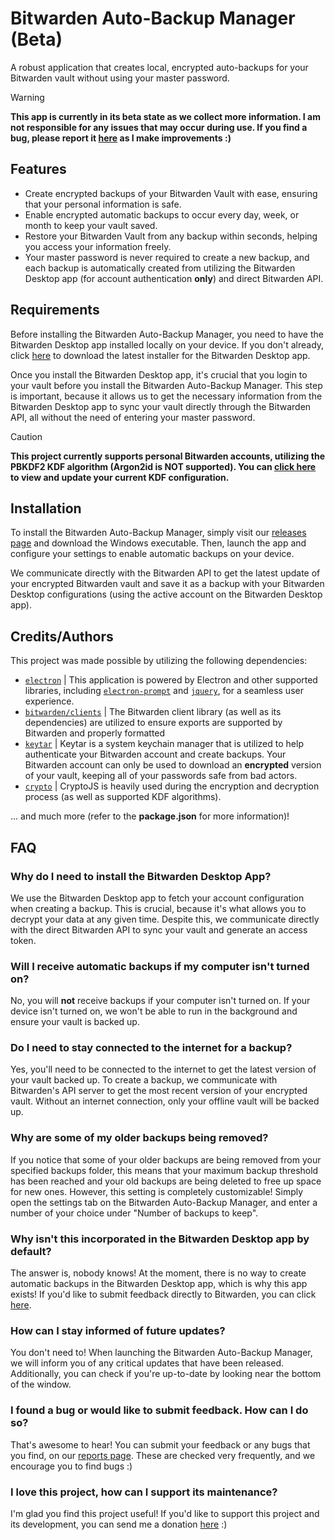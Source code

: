 # Bitwarden Auto-Backup Manager (Beta)
A robust application that creates local, encrypted auto-backups for your Bitwarden vault without using your master password.

> [!WARNING]
> **This app is currently in its beta state as we collect more information. I am not responsible for any issues that may occur during use. If you find a bug, please report it <a href='https://github.com/BrianWalczak/Bitwarden-Auto-Backup-Manager/issues'>here</a> as I make improvements :)**

## Features
- Create encrypted backups of your Bitwarden Vault with ease, ensuring that your personal information is safe.
- Enable encrypted automatic backups to occur every day, week, or month to keep your vault saved.
- Restore your Bitwarden Vault from any backup within seconds, helping you access your information freely.
- Your master password is never required to create a new backup, and each backup is automatically created from utilizing the Bitwarden Desktop app (for account authentication **only**) and direct Bitwarden API.

## Requirements
Before installing the Bitwarden Auto-Backup Manager, you need to have the Bitwarden Desktop app installed locally on your device. If you don't already, click <a href='https://vault.bitwarden.com/download/?app=desktop&platform=windows'>here</a> to download the latest installer for the Bitwarden Desktop app.

Once you install the Bitwarden Desktop app, it's crucial that you login to your vault before you install the Bitwarden Auto-Backup Manager. This step is important, because it allows us to get the necessary information from the Bitwarden Desktop app to sync your vault directly through the Bitwarden API, all without the need of entering your master password.

> [!CAUTION]
> **This project currently supports personal Bitwarden accounts, utilizing the PBKDF2 KDF algorithm (Argon2id is NOT supported). You can [click here](https://vault.bitwarden.com/#/settings/security/security-keys) to view and update your current KDF configuration.**

## Installation
To install the Bitwarden Auto-Backup Manager, simply visit our <a href='https://github.com/BrianWalczak/Bitwarden-Auto-Backup-Manager/releases'>releases page</a> and download the Windows executable. Then, launch the app and configure your settings to enable automatic backups on your device.

We communicate directly with the Bitwarden API to get the latest update of your encrypted Bitwarden vault and save it as a backup with your Bitwarden Desktop configurations (using the active account on the Bitwarden Desktop app).

## Credits/Authors
This project was made possible by utilizing the following dependencies:
- [`electron`](https://www.npmjs.com/package/electron) | This application is powered by Electron and other supported libraries, including [`electron-prompt`](https://www.npmjs.com/package/electron-prompt) and [`jquery`](https://www.npmjs.com/package/jquery), for a seamless user experience.
- [`bitwarden/clients`](https://github.com/bitwarden/clients/tree/main/libs/common/src) | The Bitwarden client library (as well as its dependencies) are utilized to ensure exports are supported by Bitwarden and properly formatted
- [`keytar`](https://www.npmjs.com/package/keytar) | Keytar is a system keychain manager that is utilized to help authenticate your Bitwarden account and create backups. Your Bitwarden account can only be used to download an **encrypted** version of your vault, keeping all of your passwords safe from bad actors.
- [`crypto`](https://www.npmjs.com/package/crypto) | CryptoJS is heavily used during the encryption and decryption process (as well as supported KDF algorithms).

... and much more (refer to the **package.json** for more information)!

## FAQ
### Why do I need to install the Bitwarden Desktop App?
We use the Bitwarden Desktop app to fetch your account configuration when creating a backup. This is crucial, because it's what allows you to decrypt your data at any given time. Despite this, we communicate directly with the direct Bitwarden API to sync your vault and generate an access token.

### Will I receive automatic backups if my computer isn't turned on?
No, you will **not** receive backups if your computer isn't turned on. If your device isn't turned on, we won't be able to run in the background and ensure your vault is backed up.

### Do I need to stay connected to the internet for a backup?
Yes, you'll need to be connected to the internet to get the latest version of your vault backed up. To create a backup, we communicate with Bitwarden's API server to get the most recent version of your encrypted vault. Without an internet connection, only your offline vault will be backed up.

### Why are some of my older backups being removed?
If you notice that some of your older backups are being removed from your specified backups folder, this means that your maximum backup threshold has been reached and your old backups are being deleted to free up space for new ones. However, this setting is completely customizable! Simply open the settings tab on the Bitwarden Auto-Backup Manager, and enter a number of your choice under "Number of backups to keep".

### Why isn't this incorporated in the Bitwarden Desktop app by default?
The answer is, nobody knows! At the moment, there is no way to create automatic backups in the Bitwarden Desktop app, which is why this app exists! If you'd like to submit feedback directly to Bitwarden, you can click <a href='https://bitwarden.com/contact/'>here</a>.

### How can I stay informed of future updates?
You don't need to! When launching the Bitwarden Auto-Backup Manager, we will inform you of any critical updates that have been released. Additionally, you can check if you're up-to-date by looking near the bottom of the window.

### I found a bug or would like to submit feedback. How can I do so?
That's awesome to hear! You can submit your feedback or any bugs that you find, on our <a href='https://github.com/BrianWalczak/Bitwarden-Auto-Backup-Manager/reports'>reports page</a>. These are checked very frequently, and we encourage you to find bugs :)

### I love this project, how can I support its maintenance?
I'm glad you find this project useful! If you'd like to support this project and its development, you can send me a donation <a href='https://buymeacoffee.com/brian'>here</a> :)
